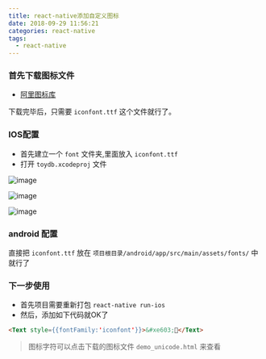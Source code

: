 ```yaml
---
title: react-native添加自定义图标
date: 2018-09-29 11:56:21
categories: react-native
tags:
  - react-native
---
```


### 首先下载图标文件

 - [阿里图标库](http://www.iconfont.cn/)

下载完毕后，只需要 `iconfont.ttf` 这个文件就行了。

### IOS配置

- 首先建立一个 `font` 文件夹,里面放入 `iconfont.ttf`
- 打开 `toydb.xcodeproj` 文件

![image](https://wx4.sinaimg.cn/large/0073tXM5gy1fy1xu4xoc8j307f076jro.jpg)


![image](https://wx2.sinaimg.cn/large/0073tXM5gy1fy1xn9m29aj308o04k0tq.jpg)


![image](https://ws4.sinaimg.cn/large/0073tXM5gy1fy1xsorl2pj30ei02idg6.jpg)


### android 配置

直接把 `iconfont.ttf` 放在 `项目根目录/android/app/src/main/assets/fonts/` 中就行了

### 下一步使用

- 首先项目需要重新打包 `react-native run-ios`
- 然后，添加如下代码就OK了

```html
<Text style={{fontFamily:'iconfont'}}>&#xe603;</Text>
```

> 图标字符可以点击下载的图标文件 `demo_unicode.html` 来查看
>